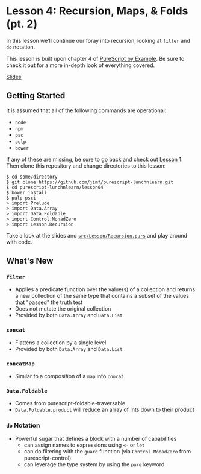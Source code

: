 # Lesson 4: Recursion, Maps, & Folds (pt. 2)

In this lesson we'll continue our foray into recursion, looking at `filter`
and `do` notation.

This lesson is built upon chapter 4 of [PureScript by Example](https://leanpub.com/purescript/read#leanpub-auto-recursion-maps-and-folds).
Be sure to check it out for a more in-depth look of everything covered.

[Slides](https://speakerdeck.com/jimf/purescript-lunch-n-learn-lesson-3)

## Getting Started

It is assumed that all of the following commands are operational:

- `node`
- `npm`
- `psc`
- `pulp`
- `bower`

If any of these are missing, be sure to go back and check out
[Lesson 1](https://github.com/jimf/purescript-lunchnlearn/tree/master/lesson01).
Then clone this repository and change directories to this lesson:

    $ cd some/directory
    $ git clone https://github.com/jimf/purescript-lunchnlearn.git
    $ cd purescript-lunchnlearn/lesson04
    $ bower install
    $ pulp psci
    > import Prelude
    > import Data.Array
    > import Data.Foldable
    > import Control.MonadZero
    > import Lesson.Recursion

Take a look at the slides and [`src/Lesson/Recursion.purs`](src/Lesson/Recursion.purs)
and play around with code.

## What's New

### `filter`

- Applies a predicate function over the value(s) of a collection and returns a new collection of the same type that contains a subset of the values that "passed" the truth test
- Does not mutate the original collection
- Provided by both `Data.Array` and `Data.List`

### `concat`

- Flattens a collection by a single level
- Provided by both `Data.Array` and `Data.List`

### `concatMap`

- Similar to a composition of a `map` into `concat`

### `Data.Foldable`

- Comes from purescript-foldable-traversable
- `Data.Foldable.product` will reduce an array of Ints down to their product

### `do` Notation

- Powerful sugar that defines a block with a number of capabilities
  - can assign names to expressions using `<-` or `let`
  - can do filtering with the `guard` function (via `Control.ModadZero` from purescript-control)
  - can leverage the type system by using the `pure` keyword
